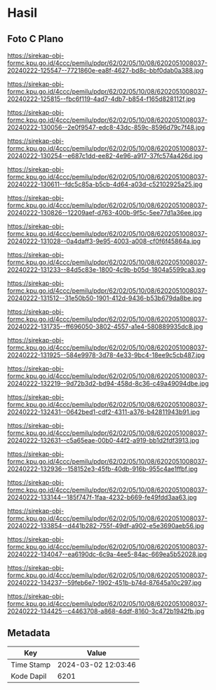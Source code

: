 # Hasil

## Foto C Plano

https://sirekap-obj-formc.kpu.go.id/4ccc/pemilu/pdpr/62/02/05/10/08/6202051008037-20240222-125547--7721860e-ea8f-4627-bd8c-bbf0dab0a388.jpg

https://sirekap-obj-formc.kpu.go.id/4ccc/pemilu/pdpr/62/02/05/10/08/6202051008037-20240222-125815--fbc6f119-4ad7-4db7-b854-f165d828112f.jpg

https://sirekap-obj-formc.kpu.go.id/4ccc/pemilu/pdpr/62/02/05/10/08/6202051008037-20240222-130056--2e0f9547-edc8-43dc-859c-8596d79c7f48.jpg

https://sirekap-obj-formc.kpu.go.id/4ccc/pemilu/pdpr/62/02/05/10/08/6202051008037-20240222-130254--e687c1dd-ee82-4e96-a917-37fc574a426d.jpg

https://sirekap-obj-formc.kpu.go.id/4ccc/pemilu/pdpr/62/02/05/10/08/6202051008037-20240222-130611--fdc5c85a-b5cb-4d64-a03d-c52102925a25.jpg

https://sirekap-obj-formc.kpu.go.id/4ccc/pemilu/pdpr/62/02/05/10/08/6202051008037-20240222-130826--12209aef-d763-400b-9f5c-5ee77d1a36ee.jpg

https://sirekap-obj-formc.kpu.go.id/4ccc/pemilu/pdpr/62/02/05/10/08/6202051008037-20240222-131028--0a4daff3-9e95-4003-a008-cf0f6f45864a.jpg

https://sirekap-obj-formc.kpu.go.id/4ccc/pemilu/pdpr/62/02/05/10/08/6202051008037-20240222-131233--84d5c83e-1800-4c9b-b05d-1804a5599ca3.jpg

https://sirekap-obj-formc.kpu.go.id/4ccc/pemilu/pdpr/62/02/05/10/08/6202051008037-20240222-131512--31e50b50-1901-412d-9436-b53b679da8be.jpg

https://sirekap-obj-formc.kpu.go.id/4ccc/pemilu/pdpr/62/02/05/10/08/6202051008037-20240222-131735--ff696050-3802-4557-a1e4-580889935dc8.jpg

https://sirekap-obj-formc.kpu.go.id/4ccc/pemilu/pdpr/62/02/05/10/08/6202051008037-20240222-131925--584e9978-3d78-4e33-9bc4-18ee9c5cb487.jpg

https://sirekap-obj-formc.kpu.go.id/4ccc/pemilu/pdpr/62/02/05/10/08/6202051008037-20240222-132219--9d72b3d2-bd94-458d-8c36-c49a49094dbe.jpg

https://sirekap-obj-formc.kpu.go.id/4ccc/pemilu/pdpr/62/02/05/10/08/6202051008037-20240222-132431--0642bed1-cdf2-4311-a376-b42811943b91.jpg

https://sirekap-obj-formc.kpu.go.id/4ccc/pemilu/pdpr/62/02/05/10/08/6202051008037-20240222-132631--c5a65eae-00b0-44f2-a919-bb1d2fdf3913.jpg

https://sirekap-obj-formc.kpu.go.id/4ccc/pemilu/pdpr/62/02/05/10/08/6202051008037-20240222-132936--158152e3-45fb-40db-916b-955c4ae1ffbf.jpg

https://sirekap-obj-formc.kpu.go.id/4ccc/pemilu/pdpr/62/02/05/10/08/6202051008037-20240222-133144--185f747f-1faa-4232-b669-fe49fdd3aa63.jpg

https://sirekap-obj-formc.kpu.go.id/4ccc/pemilu/pdpr/62/02/05/10/08/6202051008037-20240222-133854--d441b282-755f-49df-a902-e5e3690aeb56.jpg

https://sirekap-obj-formc.kpu.go.id/4ccc/pemilu/pdpr/62/02/05/10/08/6202051008037-20240222-134047--ea6190dc-6c9a-4ee5-84ac-669ea5b52028.jpg

https://sirekap-obj-formc.kpu.go.id/4ccc/pemilu/pdpr/62/02/05/10/08/6202051008037-20240222-134237--59feb6e7-1902-451b-b74d-87645a10c297.jpg

https://sirekap-obj-formc.kpu.go.id/4ccc/pemilu/pdpr/62/02/05/10/08/6202051008037-20240222-134425--c4463708-a868-4ddf-8160-3c472b1942fb.jpg


## Metadata

| Key        | Value               |
| ---------- | ------------------- |
| Time Stamp | 2024-03-02 12:03:46 |
| Kode Dapil | 6201                |



